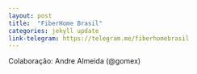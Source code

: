 ```yaml
---
layout: post
title:  "FiberHome Brasil"
categories: jekyll update
link-telegram: https://telegram.me/fiberhomebrasil
---
```

Colaboração: Andre Almeida (@gomex)
